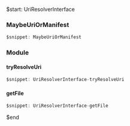 $start: UriResolverInterface
### MaybeUriOrManifest
```ts
$snippet: MaybeUriOrManifest
```

### Module

#### tryResolveUri
```ts
$snippet: UriResolverInterface-tryResolveUri
```

#### getFile
```ts
$snippet: UriResolverInterface-getFile
```
$end